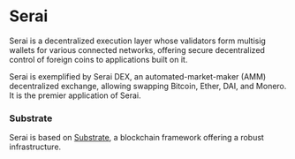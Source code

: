 # Serai

Serai is a decentralized execution layer whose validators form multisig wallets
for various connected networks, offering secure decentralized control of foreign
coins to applications built on it.

Serai is exemplified by Serai DEX, an automated-market-maker (AMM) decentralized
exchange, allowing swapping Bitcoin, Ether, DAI, and Monero. It is the premier
application of Serai.

### Substrate

Serai is based on [Substrate](https://docs.substrate.io), a blockchain framework
offering a robust infrastructure.
